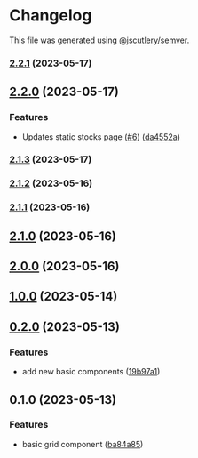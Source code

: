 # Changelog

This file was generated using [@jscutlery/semver](https://github.com/jscutlery/semver).

### [2.2.1](https://github.com/clayton-duarte/amalg/compare/grid-2.2.0...grid-2.2.1) (2023-05-17)

## [2.2.0](https://github.com/clayton-duarte/amalg/compare/grid-2.1.3...grid-2.2.0) (2023-05-17)


### Features

* Updates static stocks page ([#6](https://github.com/clayton-duarte/amalg/issues/6)) ([da4552a](https://github.com/clayton-duarte/amalg/commit/da4552ad34c98f395af1242de64c965ed78393d3))

### [2.1.3](https://github.com/clayton-duarte/amalg/compare/grid-2.1.2...grid-2.1.3) (2023-05-17)

### [2.1.2](https://github.com/clayton-duarte/amalg/compare/grid-2.1.1...grid-2.1.2) (2023-05-16)

### [2.1.1](https://github.com/clayton-duarte/amalg/compare/grid-2.1.0...grid-2.1.1) (2023-05-16)

## [2.1.0](https://github.com/clayton-duarte/amalg/compare/grid-2.0.0...grid-2.1.0) (2023-05-16)

## [2.0.0](https://github.com/clayton-duarte/amalg/compare/grid-1.0.0...grid-2.0.0) (2023-05-16)

## [1.0.0](https://github.com/clayton-duarte/cpd/compare/grid-0.2.0...grid-1.0.0) (2023-05-14)

## [0.2.0](https://github.com/clayton-duarte/cpd/compare/grid-0.1.0...grid-0.2.0) (2023-05-13)

### Features

- add new basic components ([19b97a1](https://github.com/clayton-duarte/cpd/commit/19b97a1d1af3652579d5cd7077886a6aff6d8c6b))

## 0.1.0 (2023-05-13)

### Features

- basic grid component ([ba84a85](https://github.com/clayton-duarte/cpd/commit/ba84a858612394f985ee8f365925774b33e7c01a))
